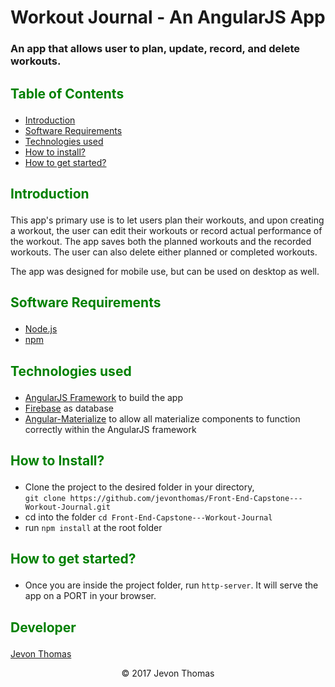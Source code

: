 # Workout Journal - An AngularJS App
### An app that allows user to plan, update, record, and delete workouts.

## <p style="color: green;">Table of Contents</p>
- [Introduction](#introduction)
- [Software Requirements](#software-requirements)
- [Technologies used](#technologies-used)
- [How to install?](#how-to-install)
- [How to get started?](#how-to-get-started)

## <p style="color: green;">Introduction</p>
This app's primary use is to let users plan their workouts, and upon creating a workout, the user can edit their workouts or record actual performance of the workout. The app saves both the planned workouts and the recorded workouts. The user can also delete either planned or completed workouts.

The app was designed for mobile use, but can be used on desktop as well.

## <p style="color: green;">Software Requirements</p>

- [Node.js](https://nodejs.org/en/)
- [npm](https://www.npmjs.com/)

## <p style="color: green;">Technologies used</p>

- [AngularJS Framework](https://angularjs.org/) to build the app
- [Firebase](https://firebase.google.com/) as database
- [Angular-Materialize](https://krescruz.github.io/angular-materialize) to allow all materialize components to function correctly within the AngularJS framework  

## <p style="color: green;">How to Install?</p>

- Clone the project to the desired folder in your directory,  
```git clone https://github.com/jevonthomas/Front-End-Capstone---Workout-Journal.git```
- cd into the folder ```cd Front-End-Capstone---Workout-Journal```
- run ```npm install``` at the root folder

## <p style="color: green;">How to get started?</p>

- Once you are inside the project folder, run ```http-server```. It will serve the app on a PORT in your browser.

## <p style="color: green;">Developer</p>

[Jevon Thomas](https://jevonthomas.com)

<p align="center">&copy; 2017 Jevon Thomas</p>
